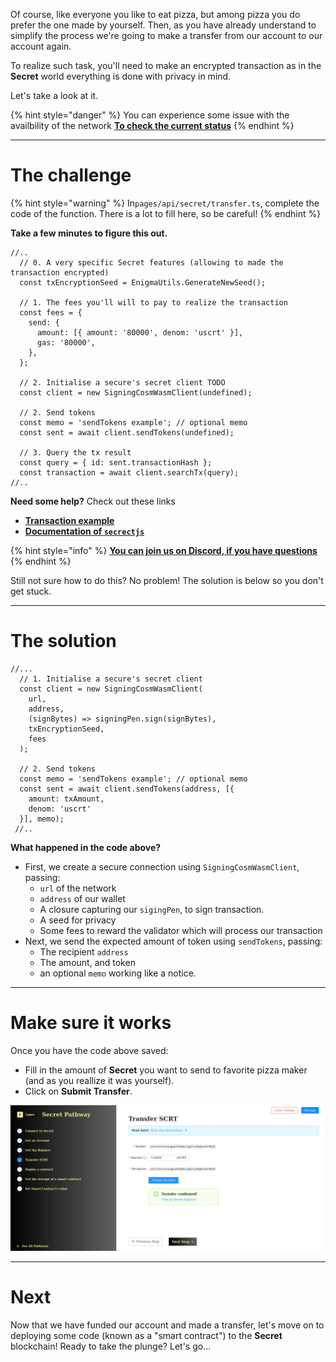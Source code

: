 Of course, like everyone you like to eat pizza, but among pizza you do prefer the one made by yourself. Then, as you have already understand to simplify the process we're going to make a transfer from our account to our account again.

To realize such task, you'll need to make an encrypted transaction as in the **Secret** world everything is done with privacy in mind.

Let's take a look at it.

{% hint style="danger" %}
You can experience some issue with the availbility of the network [**To check the current status**](https://secretnodes.com/secret/chains/holodeck-2)
{% endhint %}

----------------------------------

# The challenge

{% hint style="warning" %}
In`pages/api/secret/transfer.ts`, complete the code of the function. There is a lot to fill here, so be careful!
{% endhint %}

**Take a few minutes to figure this out.**

```tsx
//..
  // 0. A very specific Secret features (allowing to made the transaction encrypted)
  const txEncryptionSeed = EnigmaUtils.GenerateNewSeed();

  // 1. The fees you'll will to pay to realize the transaction
  const fees = {
    send: {
      amount: [{ amount: '80000', denom: 'uscrt' }],
      gas: '80000',
    },
  };

  // 2. Initialise a secure's secret client TODO
  const client = new SigningCosmWasmClient(undefined);

  // 2. Send tokens
  const memo = 'sendTokens example'; // optional memo
  const sent = await client.sendTokens(undefined);
 
  // 3. Query the tx result
  const query = { id: sent.transactionHash };
  const transaction = await client.searchTx(query);
//..
```

**Need some help?** Check out these links
* [**Transaction example**](https://github.com/enigmampc/SecretJS-Templates/blob/master/4_transactions/send.js)  
* [**Documentation of `secrectjs`**](https://github.com/enigmampc/SecretNetwork/tree/master/cosmwasm-js/packages/sdk)  

{% hint style="info" %}
[**You can join us on Discord, if you have questions**](https://discord.gg/fszyM7K)
{% endhint %}

Still not sure how to do this? No problem! The solution is below so you don't get stuck.

----------------------------------

# The solution

```tsx
//...
  // 1. Initialise a secure's secret client
  const client = new SigningCosmWasmClient(
    url,
    address,
    (signBytes) => signingPen.sign(signBytes),
    txEncryptionSeed, 
    fees
  );

  // 2. Send tokens
  const memo = 'sendTokens example'; // optional memo
  const sent = await client.sendTokens(address, [{ 
    amount: txAmount,
    denom: 'uscrt'
  }], memo);
 //..
```

**What happened in the code above?**
* First, we create a secure connection using `SigningCosmWasmClient`, passing:
  * `url` of the network
  * `address` of our wallet
  * A closure capturing our `sigingPen`, to sign transaction.
  * A seed for privacy
  * Some fees to reward the validator which will process our transaction
* Next, we send the expected amount of token using `sendTokens`, passing: 
  * The recipient `address`
  * The amount, and token
  * an optional `memo` working like a notice.

----------------------------------

# Make sure it works

Once you have the code above saved:
* Fill in the amount of **Secret** you want to send to favorite pizza maker (and as you reallize it was yourself).
* Click on **Submit Transfer**.

![](../../../.gitbook/assets/pathways/secret/secret-transfer.png)

----------------------------------

# Next

Now that we have funded our account and made a transfer, let's move on to deploying some code (known as a "smart contract") to the **Secret** blockchain! Ready to take the plunge? Let's go... 
